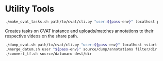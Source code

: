 # Utility Tools

```bash
./make_cvat_tasks.sh path/to/cvat/cli.py "user:${pass-env}" localhost path/to/labels.json path/to/annotations share_path
```

Creates tasks on CVAT instance and uploads/matches annotations to their respective videos on the share path.

```bash
./dump_cvat.sh path/to/cvat/cli.py "user:${pass-env}" localhost <start-task-id> <last-task-id> dest/dir
./merge_datum.sh user "${pass-env}" source/dump/annotations filter/dir dest/dir
./convert_tf.sh source/datumaro dest/dir
```
